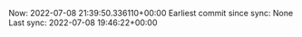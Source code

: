 Now: 2022-07-08 21:39:50.336110+00:00 Earliest commit since sync: None Last sync: 2022-07-08 19:46:22+00:00
